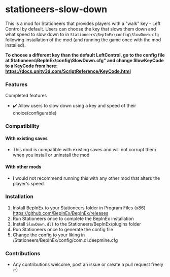 # stationeers-slow-down

This is a mod for Stationeers that provides players with a "walk" key - Left Control by default. Users can choose the key that slows them down and what speed to slow down to in ``Stationeers\BepInEx\config\SlowDown.cfg`` following installation of the mod (and running the game once with the mod installed).

**To choose a different key than the default LeftControl, go to the config file at Stationeers\BepInEx\config\SlowDown.cfg" and change SlowKeyCode to a KeyCode from here: https://docs.unity3d.com/ScriptReference/KeyCode.html**

### Features

Completed features
 - :heavy_check_mark: Allow users to slow down using a key and speed of their choice(configurable)

### Compatibility

#### With existing saves
 - This mod is compatible with existing saves and will not corrupt them when you install or uninstall the mod

#### With other mods
 - I would not recommend running this with any other mod that alters the player's speed
 
### Installation

 1. Install BepInEx to your Stationeers folder in Program Files (x86) https://github.com/BepInEx/BepInEx/releases
 2. Run Stationeers once to complete the BepInEx installation
 3. Install ``SlowDown.dll`` to the Stationeers/BepInEx/plugins folder
 4. Run Stationeers once to generate the config file
 5. Change the config to your liking in /Stationeers/BepInEx/config/com.dl.deepmine.cfg

### Contributions

 - Any contributions welcome, post an issue or create a pull request freely :-)
